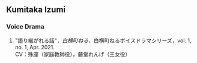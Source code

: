 ## Kumitaka Izumi

### Voice Drama

1. "語り継がれる話"，*白横町ねる*，白横町ねるボイスドラマシリーズ，vol. 1, no. 1, Apr. 2021. <br>CV：殊座（家庭教師役），藤堂れんげ（王女役）

